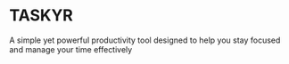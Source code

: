 # TASKYR
A simple yet powerful productivity tool designed to help you stay focused and manage your time effectively
